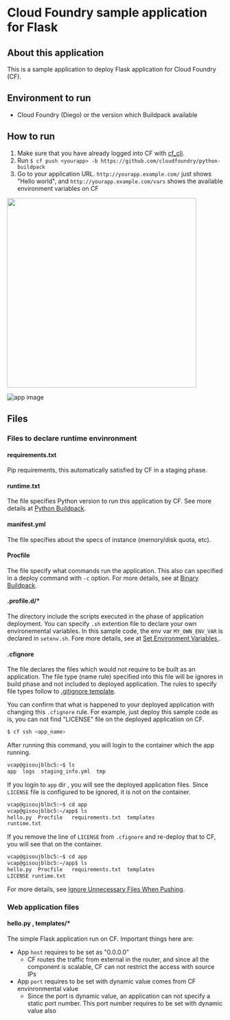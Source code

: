# Cloud Foundry sample application for Flask
## About this application
This is a sample application to deploy Flask application for Cloud Foundry (CF).

## Environment to run
- Cloud Foundry (Diego) or the version which Buildpack available

## How to run

1. Make sure that you have already logged into CF with [cf_cli](http://docs.cloudfoundry.org/cf-cli/install-go-cli.html "Installing the cf Command Line Interface").
2. Run `$ cf push <yourapp> -b https://github.com/cloudfoundry/python-buildpack`
3. Go to your application URL. `http://yourapp.example.com/` just shows "Hello world", and `http://yourapp.example.com/vars` shows the available environment variables on CF

<img src="https://raw.githubusercontent.com/yuta-hono/flask-cloudfoundry-sample/images/cf_vars.png" width="440 px">

![app image](https://raw.githubusercontent.com/yuta-hono/flask-cloudfoundry-sample/images/cf_vars.png "demo application image")

## Files

### Files to declare runtime envinronment

#### requirements.txt
Pip requirements, this automatically satisfied by CF in a staging phase.

#### runtime.txt
The file specifies Python version to run this application by CF.
See more details at [Python Buildpack](https://docs.cloudfoundry.org/buildpacks/python/index.html "Python Buildpack").

#### manifest.yml
The file specifies about the specs of instance (memory/disk quota, etc).

#### Procfile
The file specify what commands run the application.
This also can specified in a deploy command with `-c` option.
For more details, see at [Binary Buildpack](http://docs.cloudfoundry.org/buildpacks/binary/index.html "Binary Buildpack").

#### .profile.d/*
The directory include the scripts executed in the phase of application deployment.
You can specify `.sh` extention file to declare your own environemental variables. In this sample code, the env var `MY_OWN_ENV_VAR` is declared in `setenv.sh`.
Fore more details, see at [Set Environment Variables
](https://docs.cloudfoundry.org/devguide/deploy-apps/deploy-app.html#profiled "Set Environment Variables").

#### .cfignore
The file declares the files which would not require to be built as an application. The file type (name rule) specified into this file will be ignores in build phase and not included to deployed application. The rules to specify file types follow to [.gitignore template](https://github.com/github/gitignore).

You can confirm that what is happened to your deployed application with changing this `.cfignore` rule. For example, just deploy this sample code as is, you can not find "LICENSE" file on the deployed application on CF.

```bash
$ cf ssh <app_name>
```

After running this command, you will login to the container which the app running.

```bash
vcap@gisoujblbc5:~$ ls
app  logs  staging_info.yml  tmp
```

If you login to `app` dir , you will see the deployed application files. Since `LICENSE` file is configured to be ignored, it is not on the container.

```bash
vcap@gisoujblbc5:~$ cd app
vcap@gisoujblbc5:~/app$ ls
hello.py  Procfile   requirements.txt  templates
runtime.txt
```

If you remove the line of `LICENSE` from `.cfignore` and re-deploy that to CF, you will see that on the container.

```bash
vcap@gisoujblbc5:~$ cd app
vcap@gisoujblbc5:~/app$ ls
hello.py  Procfile   requirements.txt  templates
LICENSE runtime.txt
```

For more details, see [Ignore Unnecessary Files When Pushing](https://docs.cloudfoundry.org/devguide/deploy-apps/prepare-to-deploy.html#exclude "Ignore Unnecessary Files When Pushing").

### Web application files

#### hello.py , templates/*
The simple Flask application run on CF.
Important things here are:

- App `host` requires to be set as "0.0.0.0"
  - CF routes the traffic from external in the router, and since all the component is scalable, CF can not restrict the access with source IPs 
- App `port` requires to be set with dynamic value comes from CF envinronmental value
  - Since the port is dynamic value, an application can not specify a static port number. This port number requires to be set with dynamic value also

